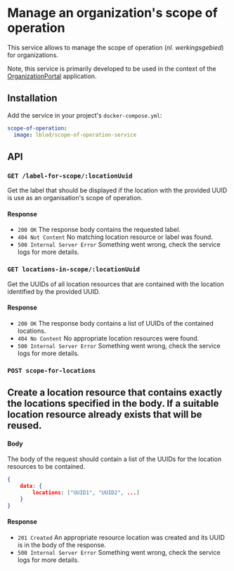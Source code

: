 # Manage an organization's scope of operation

This service allows to manage the scope of operation (*nl. werkingsgebied*) for organizations.

Note, this service is primarily developed to be used in the context of the [OrganizationPortal](https://github.com/lblod/app-organization-portal) application.

## Installation
Add the service in your project's `docker-compose.yml`:

```yaml
scope-of-operation:
  image: lblod/scope-of-operation-service
```

## API
### `GET /label-for-scope/:locationUuid`
Get the label that should be displayed if the location with the provided UUID is use as an organisation's scope of operation.

#### Response
- `200 OK` The response body contains the requested label.
- `404 Not Content` No matching location resource or label was found.
- `500 Internal Server Error` Something went wrong, check the service logs for more details.

### `GET locations-in-scope/:locationUuid`
Get the UUIDs of all location resources that are contained with the location identified by the provided UUID.

#### Response
- `200 OK` The response body contains a list of UUIDs of the contained locations.
- `404 No Content` No appropriate location resources were found.
- `500 Internal Server Error` Something went wrong, check the service logs for more details.

### `POST scope-for-locations`
Create a location resource that contains exactly the locations specified in the body. If a suitable location resource already exists that will be reused.
-
#### Body
The body of the request should contain a list of the UUIDs for the location resources to be contained.

```json
{
    data: {
        locations: ["UUID1", "UUID2", ...]
    }
}
```

#### Response
- `201 Created` An appropriate resource location was created and its UUID is in the body of the response.
- `500 Internal Server Error` Something went wrong, check the service logs for more details.
